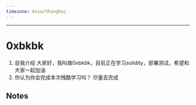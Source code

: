 ```yaml
---
timezone: Asia/Shanghai
---
```


---

# 0xbkbk

1. 自我介绍
   大家好，我叫做0xbkbk，目前正在学习solidity，部署测试，希望和大家一起加油
2. 你认为你会完成本次残酷学习吗？
   尽量去完成
## Notes

<!-- Content_START -->

<!-- Content_END -->
